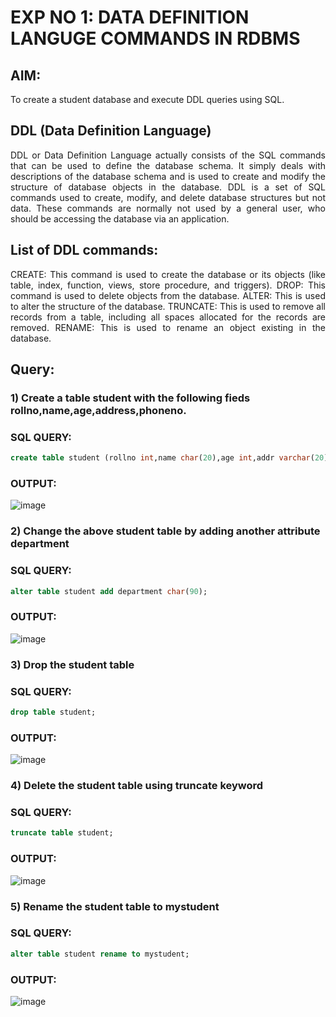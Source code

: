 # EXP NO 1: DATA DEFINITION LANGUGE COMMANDS IN RDBMS

## AIM:
To create a student database and execute DDL queries using SQL.


## DDL (Data Definition Language)
<div align="justify">
DDL or Data Definition Language actually consists of the SQL commands that can be used to define the database schema. It simply deals with descriptions of the database schema and is used to create and modify the structure of database objects in the database. DDL is a set of SQL commands used to create, modify, and delete database structures but not data. These commands are normally not used by a general user, who should be accessing the database via an application.
</div>
 
## List of DDL commands: 
<div align="justify">
CREATE: This command is used to create the database or its objects (like table, index, function, views, store procedure, and triggers).
DROP: This command is used to delete objects from the database.
ALTER: This is used to alter the structure of the database.
TRUNCATE: This is used to remove all records from a table, including all spaces allocated for the records are removed.
RENAME: This is used to rename an object existing in the database.
</div>

## Query:
### 1) Create a table student with the following fieds rollno,name,age,address,phoneno.

### SQL QUERY: 
```sql
create table student (rollno int,name char(20),age int,addr varchar(20),phoneno int);
```

### OUTPUT:
![image](https://github.com/dineshgl/G2_DBMS/assets/119103855/394be5bc-866c-4928-adba-b1a55513f451)


### 2) Change the above student table by adding another attribute department

### SQL QUERY: 
```sql
alter table student add department char(90);
```

### OUTPUT:
![image](https://github.com/dineshgl/G2_DBMS/assets/119103855/c3b40cb8-df61-4bda-b627-2f761c142e7c)


### 3) Drop the student table
 
### SQL QUERY: 
```sql
drop table student;
```


### OUTPUT:
![image](https://github.com/dineshgl/G2_DBMS/assets/119103855/afcfb86f-609e-417c-8276-d0ded41ec328)


### 4) Delete the student table using truncate keyword

### SQL QUERY: 
``` sql
truncate table student;
```


### OUTPUT:
![image](https://github.com/dineshgl/G2_DBMS/assets/119103855/f15faefd-dc29-40ce-8bd3-42fd89b16aba)



### 5) Rename the student table to mystudent

### SQL QUERY: 
``` sql
alter table student rename to mystudent;
```

### OUTPUT:
![image](https://github.com/dineshgl/G2_DBMS/assets/119103855/ba10af13-befc-41d7-bd39-948618d09db7)

